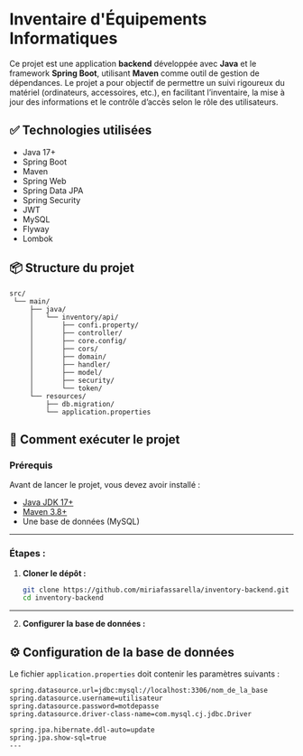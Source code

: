 # Inventaire d'Équipements Informatiques

Ce projet est une application **backend** développée avec **Java** et le framework **Spring Boot**, utilisant **Maven** comme outil de gestion de dépendances. Le projet a pour objectif de permettre un suivi rigoureux du matériel (ordinateurs, accessoires, etc.), en facilitant l’inventaire, la mise à jour des informations et le contrôle d’accès selon le rôle des utilisateurs.

## ✅ Technologies utilisées

- Java 17+
- Spring Boot
- Maven
- Spring Web
- Spring Data JPA
- Spring Security
- JWT
- MySQL
- Flyway
- Lombok

## 📦 Structure du projet
```text
src/
 └── main/
     ├── java/
     │   └── inventory/api/
     │       ├── confi.property/
     │       ├── controller/
     │       ├── core.config/
     │       ├── cors/
     │       ├── domain/
     │       ├── handler/
     │       ├── model/
     │       ├── security/
     │       └── token/
     └── resources/
         ├── db.migration/
         └── application.properties

```

## 🚀 Comment exécuter le projet

### Prérequis

Avant de lancer le projet, vous devez avoir installé :

- [Java JDK 17+](https://adoptium.net/)
- [Maven 3.8+](https://maven.apache.org/)
- Une base de données (MySQL)

---

### Étapes :

1. **Cloner le dépôt :**

   ```bash
   git clone https://github.com/miriafassarella/inventory-backend.git
   cd inventory-backend

---

2. **Configurer la base de données :**

## ⚙️ Configuration de la base de données

Le fichier `application.properties` doit contenir les paramètres suivants :

```properties
spring.datasource.url=jdbc:mysql://localhost:3306/nom_de_la_base
spring.datasource.username=utilisateur
spring.datasource.password=motdepasse
spring.datasource.driver-class-name=com.mysql.cj.jdbc.Driver

spring.jpa.hibernate.ddl-auto=update
spring.jpa.show-sql=true
---
